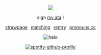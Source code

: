 </p>

<div align="center">

![](https://komarev.com/ghpvc/?username=beaverhollow&label=players&style=flat-square&color=30331c&base=23264)

</div>

<div align="center">
  
sign
[my ata](https://adminvirus.atabook.org/) !


[strawpage](https://winendine.straw.page/)⠀[matching](https://ragebaiters.straw.page/)⠀[rentry](https://rentry.co/boytreat)⠀[pronouns.cc](https://pronouns.cc/@adminvirus) 

</div>

<div align="center">

![helo](https://files.catbox.moe/khzo3l.png)

</div>

<div align="center">

[![spotify-github-profile](https://spotify-github-profile.kittinanx.com/api/view?uid=6ee6c3uiykzyf00n8qqgt3t8m&cover_image=true&theme=natemoo-re&show_offline=true&background_color=c3ab9e&interchange=true&bar_color=AAAAAA&bar_color_cover=false)](https://github.com/kittinan/spotify-github-profile)

</div>

